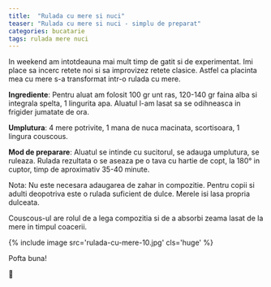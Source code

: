 ```yaml
---
title:  "Rulada cu mere si nuci"
teaser: "Rulada cu mere si nuci - simplu de preparat"
categories: bucatarie
tags: rulada mere nuci
---
```

In weekend am intotdeauna mai mult timp de gatit si de experimentat. Imi place sa incerc retete noi si sa improvizez retete clasice. Astfel ca placinta mea cu mere s-a transformat intr-o rulada cu mere.

**Ingrediente**: Pentru aluat am folosit 100 gr unt ras, 120-140 gr faina alba si integrala spelta, 1 lingurita apa. Aluatul l-am lasat sa se odihneasca in frigider jumatate de ora.

**Umplutura**: 4 mere potrivite, 1 mana de nuca macinata, scortisoara, 1 lingura couscous.

**Mod de preparare**: Aluatul se intinde cu sucitorul, se adauga umplutura, se ruleaza. Rulada rezultata o se aseaza pe o tava cu hartie de copt, la 180° in cuptor, timp de aproximativ 35-40 minute.

Nota: Nu este necesara adaugarea de zahar in compozitie. Pentru copii si adulti deopotriva este o rulada suficient de dulce. Merele isi lasa propria dulceata.

Couscous-ul are rolul de a lega compozitia si de a absorbi zeama lasat de la mere in timpul coacerii.

{% include image src='rulada-cu-mere-10.jpg' cls='huge' %}

Pofta buna!

:sunflower:
